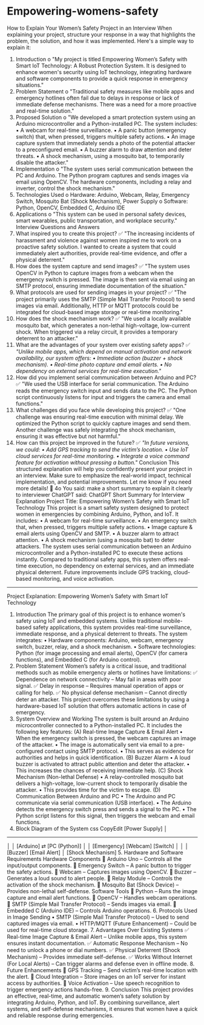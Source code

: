 # Empowering-womens-safety
How to Explain Your Women’s Safety Project in an Interview
When explaining your project, structure your response in a way that highlights the problem, the solution, and how it was implemented. Here's a simple way to explain it:
1. Introduction
o "My project is titled Empowering Women’s Safety with Smart IoT Technology: A Robust Protection System. It is designed to enhance women's security using IoT technology, integrating hardware and software components to provide a quick response in emergency situations."
2. Problem Statement
o "Traditional safety measures like mobile apps and emergency hotlines often fail due to delays in response or lack of immediate defense mechanisms. There was a need for a more proactive and real-time solution."
3. Proposed Solution
o "We developed a smart protection system using an Arduino microcontroller and a Python-installed PC. The system includes:
▪ A webcam for real-time surveillance.
▪ A panic button (emergency switch) that, when pressed, triggers multiple safety actions.
▪ An image capture system that immediately sends a photo of the potential attacker to a preconfigured email.
▪ A buzzer alarm to draw attention and deter threats.
▪ A shock mechanism, using a mosquito bat, to temporarily disable the attacker."
4. Implementation
o "The system uses serial communication between the PC and Arduino. The Python program captures and sends images via email using OpenCV. The hardware components, including a relay and inverter, control the shock mechanism."
5. Technologies Used
o Hardware: Arduino, Webcam, Relay, Emergency Switch, Mosquito Bat (Shock Mechanism), Power Supply
o Software: Python, OpenCV, Embedded C, Arduino IDE
6. Applications
o "This system can be used in personal safety devices, smart wearables, public transportation, and workplace security."
Interview Questions and Answers
1. What inspired you to create this project?
✅ "The increasing incidents of harassment and violence against women inspired me to work on a proactive safety solution. I wanted to create a system that could immediately alert authorities, provide real-time evidence, and offer a physical deterrent."
2. How does the system capture and send images?
✅ "The system uses OpenCV in Python to capture images from a webcam when the emergency switch is pressed. The image is then sent via email using an SMTP protocol, ensuring immediate documentation of the situation."
3. What protocols are used for sending images in your project?
✅ "The project primarily uses the SMTP (Simple Mail Transfer Protocol) to send images via email. Additionally, HTTP or MQTT protocols could be integrated for cloud-based image storage or real-time monitoring."
4. How does the shock mechanism work?
✅ "We used a locally available mosquito bat, which generates a non-lethal high-voltage, low-current shock. When triggered via a relay circuit, it provides a temporary deterrent to an attacker."
5. What are the advantages of your system over existing safety apps?
✅ *"Unlike mobile apps, which depend on manual activation and network availability, our system offers:
• Immediate action (buzzer + shock mechanism).
• Real-time photo capture and email alerts.
• No dependency on external services for real-time execution."*
6. How did you implement serial communication between Arduino and PC?
✅ "We used the USB interface for serial communication. The Arduino reads the emergency switch input and sends data to the PC. The Python script continuously listens for input and triggers the camera and email functions."
7. What challenges did you face while developing this project?
✅ "One challenge was ensuring real-time execution with minimal delay. We optimized the Python script to quickly capture images and send them. Another challenge was safely integrating the shock mechanism, ensuring it was effective but not harmful."
8. How can this project be improved in the future?
✅ *"In future versions, we could:
• Add GPS tracking to send the victim’s location.
• Use IoT cloud services for real-time monitoring.
• Integrate a voice command feature for activation without pressing a button."*
Conclusion
This structured explanation will help you confidently present your project in an interview. Make sure to emphasize the real-world impact, technical implementation, and potential improvements. Let me know if you need more details! 🚀
4o
You said:
make a short summary to explain it clearly to interviewer
ChatGPT said:
ChatGPT
Short Summary for Interview Explanation
Project Title: Empowering Women’s Safety with Smart IoT Technology
This project is a smart safety system designed to protect women in emergencies by combining Arduino, Python, and IoT. It includes:
• A webcam for real-time surveillance.
• An emergency switch that, when pressed, triggers multiple safety actions.
• Image capture & email alerts using OpenCV and SMTP.
• A buzzer alarm to attract attention.
• A shock mechanism (using a mosquito bat) to deter attackers.
The system uses serial communication between an Arduino microcontroller and a Python-installed PC to execute these actions instantly. Compared to traditional safety apps, this system offers real-time execution, no dependency on external services, and an immediate physical deterrent.
Future improvements include GPS tracking, cloud-based monitoring, and voice activation.
----------------------------------------------------------------------------------------------------------------
Project Explanation: Empowering Women’s Safety with Smart IoT Technology
1. Introduction
The primary goal of this project is to enhance women's safety using IoT and embedded systems. Unlike traditional mobile-based safety applications, this system provides real-time surveillance, immediate response, and a physical deterrent to threats.
The system integrates:
• Hardware components: Arduino, webcam, emergency switch, buzzer, relay, and a shock mechanism.
• Software technologies: Python (for image processing and email alerts), OpenCV (for camera functions), and Embedded C (for Arduino control).
2. Problem Statement
Women’s safety is a critical issue, and traditional methods such as mobile emergency alerts or hotlines have limitations: ✅ Dependence on network connectivity – May fail in areas with poor signal. ✅ Delay in response – Requires manual operation of apps or calling for help. ✅ No physical defense mechanism – Cannot directly deter an attacker.
This project overcomes these limitations by using a hardware-based IoT solution that offers automatic actions in case of emergency.
3. System Overview and Working
The system is built around an Arduino microcontroller connected to a Python-installed PC. It includes the following key features:
(A) Real-time Image Capture & Email Alert
• When the emergency switch is pressed, the webcam captures an image of the attacker.
• The image is automatically sent via email to a pre-configured contact using SMTP protocol.
• This serves as evidence for authorities and helps in quick identification.
(B) Buzzer Alarm
• A loud buzzer is activated to attract public attention and deter the attacker.
• This increases the chances of receiving immediate help.
(C) Shock Mechanism (Non-lethal Defense)
• A relay-controlled mosquito bat delivers a high-voltage, low-current shock to temporarily disable the attacker.
• This provides time for the victim to escape.
(D) Communication Between Arduino and PC
• The Arduino and PC communicate via serial communication (USB interface).
• The Arduino detects the emergency switch press and sends a signal to the PC.
• The Python script listens for this signal, then triggers the webcam and email functions.
4. Block Diagram of the System
css
CopyEdit
[Power Supply]
│
----------------
│ │
[Arduino] ⇄ [PC (Python)]
│ │
[Emergency] [Webcam]
[Switch] │
│ │
[Buzzer] [Email Alert]
│
[Shock Mechanism]
5. Hardware and Software Requirements
Hardware Components
🔹 Arduino Uno – Controls all the input/output components. 🔹 Emergency Switch – A panic button to trigger the safety actions. 🔹 Webcam – Captures images using OpenCV. 🔹 Buzzer – Generates a loud sound to alert people. 🔹 Relay Module – Controls the activation of the shock mechanism. 🔹 Mosquito Bat (Shock Device) – Provides non-lethal self-defense.
Software Tools
🔹 Python – Runs the image capture and email alert functions. 🔹 OpenCV – Handles webcam operations. 🔹 SMTP (Simple Mail Transfer Protocol) – Sends images via email. 🔹 Embedded C (Arduino IDE) – Controls Arduino operations.
6. Protocols Used in Image Sending
• SMTP (Simple Mail Transfer Protocol) – Used to send captured images via email.
• HTTP/MQTT (Future Enhancement) – Could be used for real-time cloud storage.
7. Advantages Over Existing Systems
✅ Real-time Image Capture & Email Alert – Unlike mobile apps, this system ensures instant documentation. ✅ Automatic Response Mechanism – No need to unlock a phone or dial numbers. ✅ Physical Deterrent (Shock Mechanism) – Provides immediate self-defense. ✅ Works Without Internet (For Local Alerts) – Can trigger alarms and defense even in offline mode.
8. Future Enhancements
🚀 GPS Tracking – Send victim’s real-time location with the alert. 🚀 Cloud Integration – Store images on an IoT server for instant access by authorities. 🚀 Voice Activation – Use speech recognition to trigger emergency actions hands-free.
9. Conclusion
This project provides an effective, real-time, and automatic women’s safety solution by integrating Arduino, Python, and IoT. By combining surveillance, alert systems, and self-defense mechanisms, it ensures that women have a quick and reliable response during emergencies.
